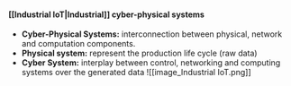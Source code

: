 #### [[Industrial IoT|Industrial]] cyber-physical systems
- **Cyber-Physical Systems:** interconnection between physical, network and computation components.
- **Physical system:** represent the production life cycle (raw data)
- **Cyber System:** interplay between control, networking and computing systems over the generated data
![[image_Industrial IoT.png]]